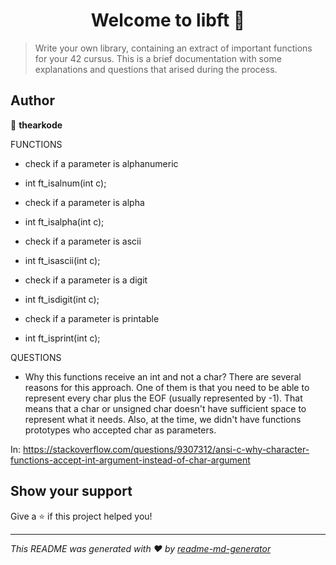 <h1 align="center">Welcome to libft 👋</h1>
<p>
</p>

> Write your own library, containing an extract of important functions for your 42 cursus.
This is a brief documentation with some explanations and questions that arised during the process.

## Author

👤 **thearkode**



FUNCTIONS

- check if a parameter is alphanumeric
- int ft_isalnum(int c);

- check if a parameter is alpha 
- int ft_isalpha(int c);

- check if a parameter is ascii
- int ft_isascii(int c);

- check if a parameter is a digit 
- int ft_isdigit(int c);

- check if a parameter is printable 
- int ft_isprint(int c);

QUESTIONS

- Why this functions receive an int and not a char? 
There are several reasons for this approach. One of them is that you need to be able to represent every char plus the EOF (usually represented by -1). That means that a char or unsigned char doesn't have sufficient space to represent what it needs. Also, at the time, we didn't have functions prototypes who accepted char as parameters.

In: https://stackoverflow.com/questions/9307312/ansi-c-why-character-functions-accept-int-argument-instead-of-char-argument

## Show your support

Give a ⭐️ if this project helped you!

***
_This README was generated with ❤️ by [readme-md-generator](https://github.com/kefranabg/readme-md-generator)_
